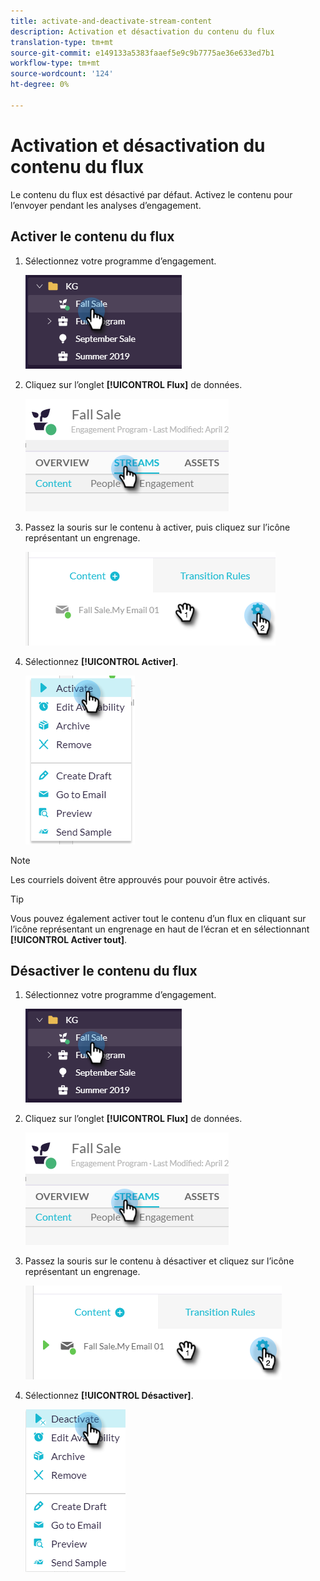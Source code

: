 ```yaml
---
title: activate-and-deactivate-stream-content
description: Activation et désactivation du contenu du flux
translation-type: tm+mt
source-git-commit: e149133a5383faaef5e9c9b7775ae36e633ed7b1
workflow-type: tm+mt
source-wordcount: '124'
ht-degree: 0%

---
```



# Activation et désactivation du contenu du flux

Le contenu du flux est désactivé par défaut. Activez le contenu pour l’envoyer pendant les analyses d’engagement.

## Activer le contenu du flux

1. Sélectionnez votre programme d’engagement.

   ![Image un](/help/sky/assets/engagement-programs/activate-and-deactivate-stream-content/activate-and-deactivate-stream-content-1.png)

1. Cliquez sur l’onglet **[!UICONTROL Flux]** de données.

   ![Image 2](/help/sky/assets/engagement-programs/activate-and-deactivate-stream-content/activate-and-deactivate-stream-content-2.png)

1. Passez la souris sur le contenu à activer, puis cliquez sur l’icône représentant un engrenage.

   ![Image trois](/help/sky/assets/engagement-programs/activate-and-deactivate-stream-content/activate-and-deactivate-stream-content-3.png)

1. Sélectionnez **[!UICONTROL Activer]**.

   ![Image 4](/help/sky/assets/engagement-programs/activate-and-deactivate-stream-content/activate-and-deactivate-stream-content-4.png)

>[!NOTE]
>
>Les courriels doivent être approuvés pour pouvoir être activés.

>[!TIP]
>
>Vous pouvez également activer tout le contenu d’un flux en cliquant sur l’icône représentant un engrenage en haut de l’écran et en sélectionnant **[!UICONTROL Activer tout]**.

## Désactiver le contenu du flux

1. Sélectionnez votre programme d’engagement.

   ![Image 5](/help/sky/assets/engagement-programs/activate-and-deactivate-stream-content/activate-and-deactivate-stream-content-5.png)

1. Cliquez sur l’onglet **[!UICONTROL Flux]** de données.

   ![Image six](/help/sky/assets/engagement-programs/activate-and-deactivate-stream-content/activate-and-deactivate-stream-content-6.png)

1. Passez la souris sur le contenu à désactiver et cliquez sur l’icône représentant un engrenage.

   ![Image sept](/help/sky/assets/engagement-programs/activate-and-deactivate-stream-content/activate-and-deactivate-stream-content-7.png)

1. Sélectionnez **[!UICONTROL Désactiver]**.

   ![Image huit](/help/sky/assets/engagement-programs/activate-and-deactivate-stream-content/activate-and-deactivate-stream-content-8.png)
